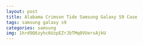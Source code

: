 ```yaml
---
layout: post
title: Alabama Crimson Tide Samsung Galaxy S9 Case
tags: samsung galaxy s9
categories: samsung
img: 1hrd9Q6zyhc6UzpEZrJbTMq0VUersAjkU
---
```

